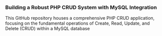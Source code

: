 ### Building a Robust PHP CRUD System with MySQL Integration



This GitHub repository houses a comprehensive PHP CRUD application, focusing on the fundamental operations of Create, Read, Update, and Delete (CRUD) within a MySQL database

